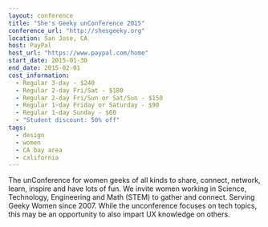 ```yaml
---
layout: conference
title: "She's Geeky unConference 2015"
conference_url: "http://shesgeeky.org"
location: San Jose, CA
host: PayPal
host_url: "https://www.paypal.com/home"
start_date: 2015-01-30
end_date: 2015-02-01
cost_information:
  - Regular 3-day - $240
  - Regular 2-day Fri/Sat - $180
  - Regular 2-day Fri/Sun or Sat/Sun - $150
  - Regular 1-day Friday or Saturday - $90
  - Regular 1-day Sunday - $60
  - "Student discount: 50% off"
tags:
  - design
  - women
  - CA bay area
  - california
---
```


The unConference for women geeks of all kinds to share, connect, network, learn, inspire and have lots
of fun. We invite women working in Science, Technology, Engineering and Math (STEM) to gather and connect.
Serving Geeky Women since 2007. While the unconference focuses on tech topics, this may be an opportunity
to also impart UX knowledge on others.
